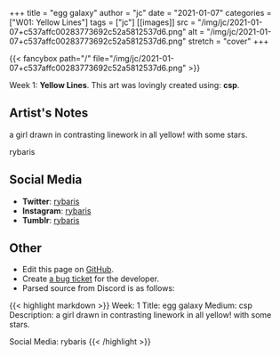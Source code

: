 +++
title =       "egg galaxy"
author =      "jc"
date =        "2021-01-07"
categories =  ["W01: Yellow Lines"]
tags =        ["jc"]
[[images]]
                      src = "/img/jc/2021-01-07+c537affc00283773692c52a5812537d6.png"
                      alt = "/img/jc/2021-01-07+c537affc00283773692c52a5812537d6.png"
                      stretch = "cover"
+++


{{< fancybox path="/" file="/img/jc/2021-01-07+c537affc00283773692c52a5812537d6.png" >}}


Week 1: **Yellow Lines**. This art was lovingly created using: **csp**.

## Artist's Notes

a girl drawn in contrasting linework in all yellow! with some stars. 

rybaris

## Social Media

- **Twitter**: [rybaris]()
- **Instagram**: [rybaris]()
- **Tumblr**: [rybaris]()


## Other

- Edit this page on [GitHub](https://github.com/teaminkling/web-refresh/edit/main/blog/content/blog/jc-week-1-c31f.md).
- Create [a bug ticket](https://github.com/teaminkling/web-refresh/issues/new?assignees=&labels=bug&template=problem-report.md&title=) for the developer.
- Parsed source from Discord is as follows:

{{< highlight markdown >}}
Week: 1
Title: egg galaxy
Medium: csp
Description: a girl drawn in contrasting linework in all yellow! with some stars. 

Social Media: rybaris
{{< /highlight >}}